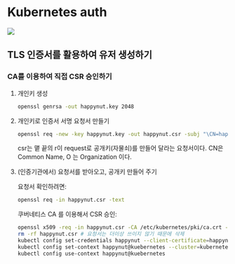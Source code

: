 # Kubernetes auth

![](https://subicura.com/assets/article_images/2019-05-19-kubernetes-basic-1/kubernetes-logo.png)

## TLS 인증서를 활용하여 유저 생성하기

### CA를 이용하여 직접 CSR 승인하기

1. 개인키 생성

   ```bash
   openssl genrsa -out happynut.key 2048
   ```
2. 개인키로 인증서 서명 요청서 만들기

   ```bash
   openssl req -new -key happynut.key -out happynut.csr -subj "\CN=happynut\O=test"
   ```
   csr는 맽 끝의 r이 request로 공개키(자물쇠)를 만들어 달라는 요청서이다.
   CN은 Common Name, O 는 Organization 이다.

3. (인증기관에서) 요청서를 받아오고, 공개키 만들어 주기
   
   요청서 확인하려면:

   ```bash
   openssl req -in happynut.csr -text
   ```
   
   쿠버네티스 CA 를 이용해서 CSR 승인:

   ```bash
   openssl x509 -req -in happynut.csr -CA /etc/kubernetes/pki/ca.crt -CAkey /etc/kubernetes/pki/ca.key -CAcreateserial -out happynut.crt -days 365
   rm -rf happynut.csr # 요청서는 더이상 쓰이지 않기 때문에 삭제
   kubectl config set-credentials happynut --client-certificate=happynut.crt --client-key=happynut.key
   kubectl config set-context happynut@kuebernetes --cluster=kubernetes --user=happynut --namespace=office
   kubectl config use-context happynut@kuebernetes
   ```